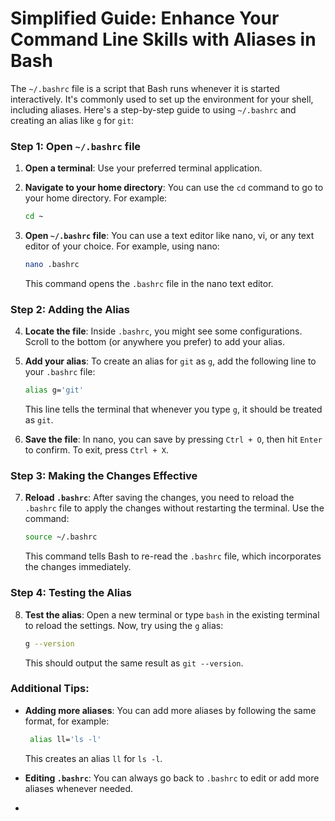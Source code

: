 # Simplified Guide: Enhance Your Command Line Skills with Aliases in Bash

The `~/.bashrc` file is a script that Bash runs whenever it is started interactively. It's commonly used to set up the environment for your shell, including aliases. Here's a step-by-step guide to using `~/.bashrc` and creating an alias like `g` for `git`:

### Step 1: Open `~/.bashrc` file

1. **Open a terminal**: Use your preferred terminal application.
2. **Navigate to your home directory**: You can use the `cd` command to go to your home directory. For example: 

   ```bash
   cd ~
   ```
4. **Open `~/.bashrc` file**: You can use a text editor like nano, vi, or any text editor of your choice. For example, using nano:

   ```bash
   nano .bashrc
   ```
   This command opens the `.bashrc` file in the nano text editor.

### Step 2: Adding the Alias

4. **Locate the file**: Inside `.bashrc`, you might see some configurations. Scroll to the bottom (or anywhere you prefer) to add your alias.
5. **Add your alias**: To create an alias for `git` as `g`, add the following line to your `.bashrc` file:

   ```bash
   alias g='git'
   ```
   This line tells the terminal that whenever you type `g`, it should be treated as `git`.

7. **Save the file**: In nano, you can save by pressing `Ctrl + O`, then hit `Enter` to confirm. To exit, press `Ctrl + X`.

### Step 3: Making the Changes Effective

7. **Reload `.bashrc`**: After saving the changes, you need to reload the `.bashrc` file to apply the changes without restarting the terminal. Use the command:

   ```bash
   source ~/.bashrc
   ```
   This command tells Bash to re-read the `.bashrc` file, which incorporates the changes immediately.

### Step 4: Testing the Alias

8. **Test the alias**: Open a new terminal or type `bash` in the existing terminal to reload the settings. Now, try using the `g` alias:

   ```bash
   g --version
   ```
   This should output the same result as `git --version`.

### Additional Tips:

- **Adding more aliases**: You can add more aliases by following the same format, for example:

  ```bash
   alias ll='ls -l'
   ```
   This creates an alias `ll` for `ls -l`.

- **Editing `.bashrc`**: You can always go back to `.bashrc` to edit or add more aliases whenever needed.
- 
